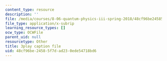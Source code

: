 ```yaml
---
content_type: resource
description: ''
file: /media/courses/8-06-quantum-physics-iii-spring-2018/48cf96be24585f7dad230ede54718bd6_papfq4sdC3w.vtt
file_type: application/x-subrip
learning_resource_types: []
ocw_type: OCWFile
parent_uid: null
resourcetype: Other
title: 3play caption file
uid: 48cf96be-2458-5f7d-ad23-0ede54718bd6
---
```


